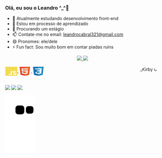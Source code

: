 ### Olá, eu sou o Leandro ^_^👋

- 🔭 Atualmente estudando desenvolvimento front-end
- 🌱 Estou em processo de aprendizado
- 👯 Procurando um estágio
- 📫 Contate-me no email: leandrocabral321@gmail.com
- 😄 Pronomes: ele/dele
- ⚡ Fun fact: Sou muito bom em contar piadas ruins

<div align="center">
  <a href="https://github.com/lendrw">
  <img height="180em" src="https://github-readme-stats.vercel.app/api?username=lendrw&show_icons=true&theme=dracula&include_all_commits=true&count_private=true"/>
  <img height="180em" src="https://github-readme-stats.vercel.app/api/top-langs/?username=lendrw&layout=compact&langs_count=7&theme=dracula"/>
</div>

</div>
<div style="display: inline_block"><br>
  <img align="center" alt="Leandro-Js" height="30" width="40" src="https://raw.githubusercontent.com/devicons/devicon/master/icons/javascript/javascript-plain.svg">
  <img align="center" alt="Leandro-HTML" height="30" width="40" src="https://raw.githubusercontent.com/devicons/devicon/master/icons/html5/html5-original.svg">
  <img align="center" alt="Leandro-CSS" height="30" width="40" src="https://raw.githubusercontent.com/devicons/devicon/master/icons/css3/css3-original.svg">
  
  <img align="right" alt="Kirby Gif" height="150" style="border-radius:50px;" src="https://c.tenor.com/Z6Gqy-qS-EQAAAAM/kakashi-naruto.gif">
</div>

##

<div> 
  <a href="https://instagram.com/le.andr07" target="_blank"><img src="https://img.shields.io/badge/-Instagram-%23E4405F?style=for-the-badge&logo=instagram&logoColor=white" target="_blank"></a> 
  <a href = "mailto:leandrocabral321@gmail.com"><img src="https://img.shields.io/badge/-Gmail-%23333?style=for-the-badge&logo=gmail&logoColor=white" target="_blank"></a>
  <a href="https://www.linkedin.com/in/leandro-cabral-2aab41205" target="_blank"><img src="https://img.shields.io/badge/-LinkedIn-%230077B5?style=for-the-badge&logo=linkedin&logoColor=white" target="_blank"></a> 
 
  ![Snake animation](https://github.com/rafaballerini/rafaballerini/blob/output/github-contribution-grid-snake.svg)
 
</div>
